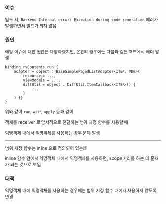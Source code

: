 ### 이슈
빌드 시, `Backend Internal error: Exception during code generation` 에러가 발생하면서 빌드가 되지 않음

### 원인
해당 이슈에 대한 원인은 다양하겠지만, 본인의 경우에는 다음과 같은 코드에서 에러 발생

```
binding.rvContents.run {
    adapter = object : BaseSimplePagedListAdapter<ITEM, VDB>(
        resource = ...,
        viewModels = ...,
        diffUtil = object : DiffUtil.ItemCallback<ITEM>() {
            ...
        }
    ) {} 
}
```

위와 같이 `run`, `with`, `apply` 등과 같이 

객체를 receiver 로 암시적으로 전달하는 범위 지정 함수를 사용할 때 

익명객체 내에서 익명객체를 사용하는 경우 문제 발생

---

범위 지정 함수는 inline 으로 정의되어 있는데

inline 함수 안에서 익명객체 내에서 익명객체를 사용하면, scope 처리를 하는 데 문제가 되는 것으로 보임

### 대책
익명객체 내에 익명객체를 사용하는 경우에는 범위 지정 함수 내에서 사용하지 않도록 변경
